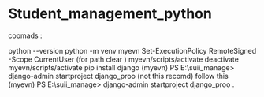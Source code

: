 # Student_management_python
coomads :

python --version
python -m venv myevn
Set-ExecutionPolicy RemoteSigned -Scope CurrentUser (for path clear )
 myevn/scripts/activate
 deactivate
 myevn/scripts/activate
pip install django
(myevn) PS E:\suii_manage> django-admin startproject django_proo (not this recomd)
follow this 
(myevn) PS E:\suii_manage> django-admin startproject django_proo .

